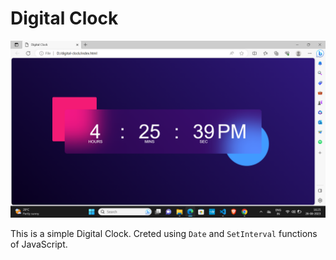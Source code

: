 # Digital Clock

![Digital Clock](./screenshot/HomePage.png)

This is a simple Digital Clock. Creted using `Date` and `SetInterval` functions of JavaScript.